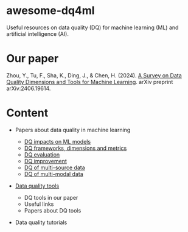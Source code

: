 # awesome-dq4ml
Useful resources on data quality (DQ) for machine learning (ML) and artificial intelligence (AI). 

# Our paper
Zhou, Y., Tu, F., Sha, K., Ding, J., & Chen, H. (2024). [A Survey on Data Quality Dimensions and Tools for Machine Learning](https://arxiv.org/abs/2406.19614). arXiv preprint arXiv:2406.19614.

# Content

- Papers about data quality in machine learning
  - [DQ impacts on ML models](Paper_list/Data_quality_impacts_on_ML_models.md)
  - [DQ frameworks, dimensions and metrics](Paper_list/DQ_frameworks_dimensions_and_metrics.md)
  - [DQ evaluation](Paper_list/Data_quality_evaluation.md)
  - [DQ improvement](Paper_list/Data_quality_improvement.md)
  - [DQ of multi-source data](Paper_list/DQ_of_multi-source_data.md)
  - [DQ of multi-modal data](Paper_list/DQ_of_multi-modal_data.md)
  
- [Data quality tools](Data_quality_tools.md)
  - DQ tools in our paper
  - Useful links
  - Papers about DQ tools

- Data quality tutorials
